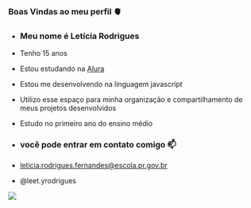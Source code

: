 ### Boas Vindas ao meu perfil 🫀

- ### Meu nome é Letícia Rodrigues

- Tenho 15 anos 
- Estou estudando na [Alura](https://www.alura.com.br)
- Estou me desenvolvendo na linguagem javascript
- Utilizo esse espaço para minha organização e compartilhamento de meus projetos desenvolvidos
- Estudo no primeiro ano do ensino médio

- ### você pode entrar em contato comigo 📫

- leticia.rodrigues.fernandes@escola.pr.gov.br

- @leet.yrodrigues

![](https://tenor.com/pt-BR/view/kimetsu-no-yaiba-nezuko-demon-slayer-gif-24433937)
